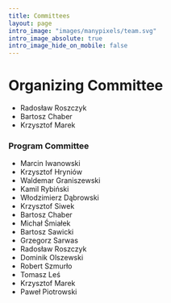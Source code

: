 ```yaml
---
title: Committees
layout: page
intro_image: "images/manypixels/team.svg"
intro_image_absolute: true
intro_image_hide_on_mobile: false
---
```


# Organizing Committee

* Radosław Roszczyk
* Bartosz Chaber
* Krzysztof Marek

### Program Committee

* Marcin Iwanowski
* Krzysztof Hryniów
* Waldemar Graniszewski
* Kamil Rybiński
* Włodzimierz Dąbrowski
* Krzysztof Siwek
* Bartosz Chaber
* Michał Śmiałek
* Bartosz Sawicki
* Grzegorz Sarwas
* Radosław Roszczyk
* Dominik Olszewski
* Robert Szmurło
* Tomasz Leś
* Krzysztof Marek
* Paweł Piotrowski
